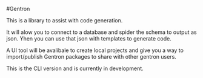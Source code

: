 #Gentron

This is a library to assist with code generation.

It will alow you to connect to a database and spider the schema to output as json. Yhen you can use that json with templates to generate code.

A UI tool will be avalibale to create local projects and give you a way to import/publish Gentron packages to share with other gentron users.

This is the CLI version and is currently in development. 